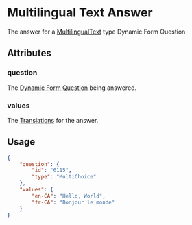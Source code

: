 # Multilingual Text Answer <Badge text="object" vertical="middle" />
The answer for a [MultilingualText](./df-question-type/#multilingual-text) type Dynamic Form Question

## Attributes
### question [<Badge text="object" vertical="middle" />](./df-question)
The [Dynamic Form Question](./df-question) being answered.

### values <Badge text="object" vertical="middle" />
The [Translations](./translations) for the answer.

## Usage
``` json
{
    "question": {
        "id": "6115",
        "type": "MultiChoice"
    },
    "values": {
        "en-CA": "Hello, World",
        "fr-CA": "Bonjour le monde"
    }
}
```